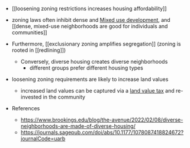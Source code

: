 - [[loosening zoning restrictions increases housing affordability]]
- zoning laws often inhibit dense and [Mixed use development](Mixed%20use%20development.md), and [[dense, mixed-use neighborhoods are good for individuals and communities]]
- Furthermore, [[exclusionary zoning amplifies segregation]] (zoning is rooted in [[redlining]])
	- Conversely, diverse housing creates diverse neighborhoods
		- different groups prefer different housing types
- loosening zoning requirements are likely to increase land values
	- increased land values can be captured via a [land value tax](land%20value%20tax.md) and re-invested in the community
		
- References
	- https://www.brookings.edu/blog/the-avenue/2022/02/08/diverse-neighborhoods-are-made-of-diverse-housing/
	- https://journals.sagepub.com/doi/abs/10.1177/1078087418824672?journalCode=uarb